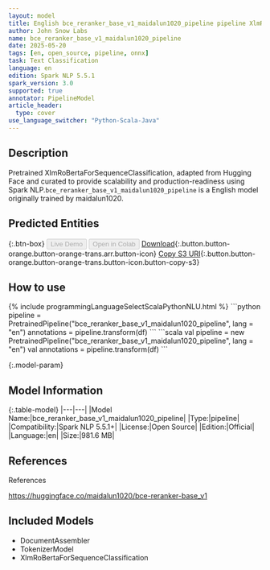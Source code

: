 ```yaml
---
layout: model
title: English bce_reranker_base_v1_maidalun1020_pipeline pipeline XlmRoBertaForSequenceClassification from maidalun1020
author: John Snow Labs
name: bce_reranker_base_v1_maidalun1020_pipeline
date: 2025-05-20
tags: [en, open_source, pipeline, onnx]
task: Text Classification
language: en
edition: Spark NLP 5.5.1
spark_version: 3.0
supported: true
annotator: PipelineModel
article_header:
  type: cover
use_language_switcher: "Python-Scala-Java"
---
```


## Description

Pretrained XlmRoBertaForSequenceClassification, adapted from Hugging Face and curated to provide scalability and production-readiness using Spark NLP.`bce_reranker_base_v1_maidalun1020_pipeline` is a English model originally trained by maidalun1020.

## Predicted Entities



{:.btn-box}
<button class="button button-orange" disabled>Live Demo</button>
<button class="button button-orange" disabled>Open in Colab</button>
[Download](https://s3.amazonaws.com/auxdata.johnsnowlabs.com/public/models/bce_reranker_base_v1_maidalun1020_pipeline_en_5.5.1_3.0_1747745288657.zip){:.button.button-orange.button-orange-trans.arr.button-icon}
[Copy S3 URI](s3://auxdata.johnsnowlabs.com/public/models/bce_reranker_base_v1_maidalun1020_pipeline_en_5.5.1_3.0_1747745288657.zip){:.button.button-orange.button-orange-trans.button-icon.button-copy-s3}

## How to use



<div class="tabs-box" markdown="1">
{% include programmingLanguageSelectScalaPythonNLU.html %}
```python
pipeline = PretrainedPipeline("bce_reranker_base_v1_maidalun1020_pipeline", lang = "en")
annotations =  pipeline.transform(df)
```
```scala
val pipeline = new PretrainedPipeline("bce_reranker_base_v1_maidalun1020_pipeline", lang = "en")
val annotations = pipeline.transform(df)
```
</div>

{:.model-param}
## Model Information

{:.table-model}
|---|---|
|Model Name:|bce_reranker_base_v1_maidalun1020_pipeline|
|Type:|pipeline|
|Compatibility:|Spark NLP 5.5.1+|
|License:|Open Source|
|Edition:|Official|
|Language:|en|
|Size:|981.6 MB|

## References

References

https://huggingface.co/maidalun1020/bce-reranker-base_v1

## Included Models

- DocumentAssembler
- TokenizerModel
- XlmRoBertaForSequenceClassification
